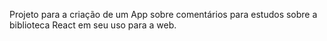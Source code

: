 Projeto para a criação de um App sobre comentários para estudos sobre a biblioteca React em seu uso para a web.